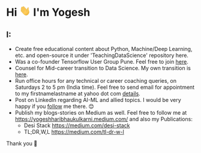 # Hi <img src="https://raw.githubusercontent.com/ABSphreak/ABSphreak/master/gifs/Hi.gif" width="30px"> I'm Yogesh

## I:
- Create free educational content about Python, Machine/Deep Learning, etc. and open-source it under 'TeachingDataScience' repository here.
- Was a co-founder Tensorflow User Group Pune. Feel free to join [here](https://www.meetup.com/tensorflow-user-group-pune/).
- Counsel for Mid-career transition to Data Science. My own transition is [here](https://www.choosetothinq.com/blog/2020/12/7/ctq-smartcast-mid-career-transitions-to-ai-machine-learning-with-yogesh-kulkarni).
- Run office hours for any technical or career coaching queries, on Saturdays 2 to 5 pm (India time). Feel free to send email for appointment to my firstnamelastname at yahoo dot com  [details](https://www.linkedin.com/feed/update/urn:li:activity:6913670687291240448/).
- Post on LinkedIn regarding AI-ML and allied topics. I would be very happy if you [follow](https://www.linkedin.com/in/yogeshkulkarni/) me there. 😊
- Publish my blogs-stories on Medium as well. Feel free to follow me at https://yogeshharibhaukulkarni.medium.com/ and also my Publications:
  - Desi Stack https://medium.com/desi-stack
  - TL;DR,W,L https://medium.com/tl-dr-w-l


Thank you 🙏
